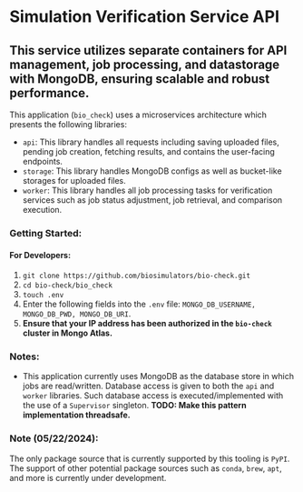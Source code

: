 # Simulation Verification Service API
## __This service utilizes separate containers for API management, job processing, and datastorage with MongoDB, ensuring scalable and robust performance.__


This application (`bio_check`) uses a microservices architecture which presents the following libraries:

- `api`: This library handles all requests including saving uploaded files, pending job creation, fetching results, and contains the user-facing endpoints.
- `storage`: This library handles MongoDB configs as well as bucket-like storages for uploaded files.
- `worker`: This library handles all job processing tasks for verification services such as job status adjustment, job retrieval, and comparison execution.


### Getting Started:

#### __For Developers__:
1. `git clone https://github.com/biosimulators/bio-check.git`
2. `cd bio-check/bio_check`
3. `touch .env`
4. Enter the following fields into the `.env` file: `MONGO_DB_USERNAME, MONGO_DB_PWD, MONGO_DB_URI`.
5. **Ensure that your IP address has been authorized in the `bio-check` cluster in Mongo Atlas.**


### Notes:
- This application currently uses MongoDB as the database store in which jobs are read/written. Database access is given to both the `api` and `worker` libraries. Such database access is 
executed/implemented with the use of a `Supervisor` singleton. **TODO: Make this pattern implementation threadsafe.**


### **Note (05/22/2024):**
The only package source that is currently supported by this tooling is `PyPI`. The support of other potential 
package sources such as `conda`, `brew`, `apt`, and more is currently under development.
